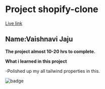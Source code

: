 # Project shopify-clone

[Live link](https://guileless-gecko-16759d.netlify.app)
## Name:Vaishnavi Jaju

**The project almost 10-20 hrs to complete.**

**What i learned in this project**

-Polished up my all tailwind properties in this.

![badge](https://img.shields.io/badge/tailwind-shopify-INeuron)

